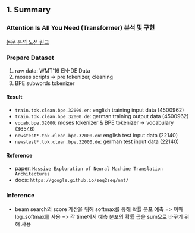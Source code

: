 ## 1. Summary
### Attention Is All You Need (Transformer) 분석 및 구현 
[논문 분석 노션 링크](https://bit.ly/3Gm5Shx)

### Prepare Dataset
1. raw data: WMT'16 EN-DE Data
2. moses scripts => pre tokenizer, cleaning
3. BPE subwords tokenizer  
#### Result
- `train.tok.clean.bpe.32000.en`: english training input data (4500962)
- `train.tok.clean.bpe.32000.de`: german training output data (4500962)
- `vocab.bpe.32000`: moses tokenizer & BPE tokenizer -> vocabulary (36546)
- `newstest*.tok.clean.bpe.32000.en`: english test input data (22140)
- `newstest*.tok.clean.bpe.32000.de`: german test input data (22140)
#### Reference
- paper: `Massive Exploration of Neural Machine Translation
Architectures`
- docs: `https://google.github.io/seq2seq/nmt/`

### Inference
- beam search의 score 계산을 위해 softmax를 통해 확률 분포 예측
    => 이때 log_softmax를 사용
    => 각 time에서 예측 분포의 확률 곱을 sum으로 바꾸기 위해 사용
    
